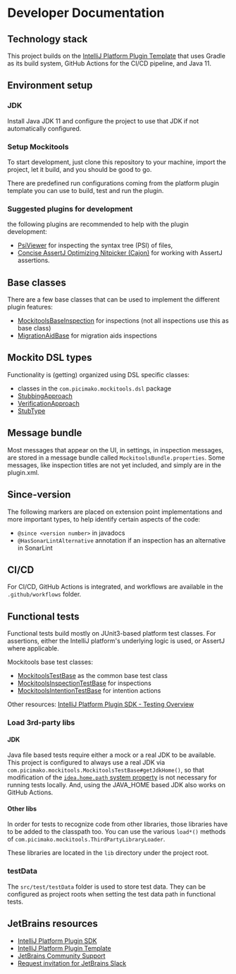 # Developer Documentation

## Technology stack

This project builds on the [IntelliJ Platform Plugin Template](https://github.com/JetBrains/intellij-platform-plugin-template) that uses
Gradle as its build system, GitHub Actions for the CI/CD pipeline, and Java 11. 

## Environment setup

### JDK

Install Java JDK 11 and configure the project to use that JDK if not automatically configured.

### Setup Mockitools

To start development, just clone this repository to your machine, import the project, let it build, and you should be good to go.

There are predefined run configurations coming from the platform plugin template you can use to build, test and run the plugin.

### Suggested plugins for development

the following plugins are recommended to help with the plugin development:
- [PsiViewer](https://plugins.jetbrains.com/plugin/227-psiviewer) for inspecting the syntax tree (PSI) of files,
- [Concise AssertJ Optimizing Nitpicker (Cajon)](https://plugins.jetbrains.com/plugin/12195-concise-assertj-optimizing-nitpicker-cajon-) for working with AssertJ assertions.

## Base classes

There are a few base classes that can be used to implement the different plugin features:
- [MockitoolsBaseInspection](src/main/java/com/picimako/mockitools/inspection/MockitoolsBaseInspection.java) for inspections (not all inspections use this as base class)
- [MigrationAidBase](src/main/java/com/picimako/mockitools/inspection/migrationaids/v4/MigrationAidBase.java) for migration aids inspections

## Mockito DSL types

Functionality is (getting) organized using DSL specific classes:
- classes in the `com.picimako.mockitools.dsl` package
- [StubbingApproach](src/main/java/com/picimako/mockitools/StubbingApproach.java)
- [VerificationApproach](src/main/java/com/picimako/mockitools/VerificationApproach.java)
- [StubType](src/main/java/com/picimako/mockitools/StubType.java)

## Message bundle

Most messages that appear on the UI, in settings, in inspection messages, are stored in a message bundle called `MockitoolsBundle.properties`.
Some messages, like inspection titles are not yet included, and simply are in the plugin.xml.

## Since-version

The following markers are placed on extension point implementations and more important types, to help identify certain aspects of the code:
- `@since <version number>` in javadocs
- `@HasSonarLintAlternative` annotation if an inspection has an alternative in SonarLint

## CI/CD

For CI/CD, GitHub Actions is integrated, and workflows are available in the `.github/workflows` folder.

## Functional tests

Functional tests build mostly on JUnit3-based platform test classes. For assertions, either the IntelliJ platform's underlying logic is used, or AssertJ
where applicable.

Mockitools base test classes:
- [MockitoolsTestBase](src/test/java/com/picimako/mockitools/MockitoolsTestBase.java) as the common base test class
- [MockitoolsInspectionTestBase](src/test/java/com/picimako/mockitools/inspection/MockitoolsInspectionTestBase.java) for inspections
- [MockitoolsIntentionTestBase](src/test/java/com/picimako/mockitools/intention/MockitoolsIntentionTestBase.java) for intention actions

Other resources: [IntelliJ Platform Plugin SDK - Testing Overview](https://plugins.jetbrains.com/docs/intellij/testing-plugins.html)

### Load 3rd-party libs

#### JDK

Java file based tests require either a mock or a real JDK to be available. This project is configured to always use a real JDK via
`com.picimako.mockitools.MockitoolsTestBase#getJdkHome()`, so that modification of the
[`idea.home.path` system property](https://plugins.jetbrains.com/docs/intellij/code-inspections.html#inspection-unit-test)
is not necessary for running tests locally. And, using the JAVA_HOME based JDK also works on GitHub Actions.

#### Other libs

In order for tests to recognize code from other libraries, those libraries have to be added to the classpath too. You can use the various
`load*()` methods of `com.picimako.mockitools.ThirdPartyLibraryLoader`.

These libraries are located in the `lib` directory under the project root.

### testData

The `src/test/testData` folder is used to store test data. They can be configured as project roots when setting the test data path in functional tests.

## JetBrains resources
- [IntelliJ Platform Plugin SDK](https://plugins.jetbrains.com/docs/intellij/welcome.html)
- [IntelliJ Platform Plugin Template](https://github.com/JetBrains/intellij-platform-plugin-template)
- [JetBrains Community Support](https://intellij-support.jetbrains.com/hc/en-us/community/topics)
- [Request invitation for JetBrains Slack](https://plugins.jetbrains.com/slack)
